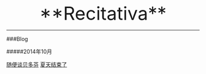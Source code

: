 <center><font size = 24>**Recitativa**</font></center>

*******

###Blog

#####2014年10月

[随便谈贝多芬](http://recitativa.github.com/blog/随便谈贝多芬.html)
[夏天结束了](http://recitativa.github.com/blog/夏天结束了.html)
